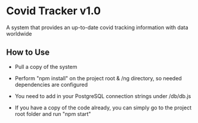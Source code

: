 # Covid Tracker v1.0

A system that provides an up-to-date covid tracking information with data worldwide

## How to Use

- Pull a copy of the system

- Perform "npm install" on the project root & /ng directory, so needed dependencies are configured

- You need to add in your PostgreSQL connection strings under /db/db.js

- If you have a copy of the code already, you can simply go to the project root folder and run "npm start"
